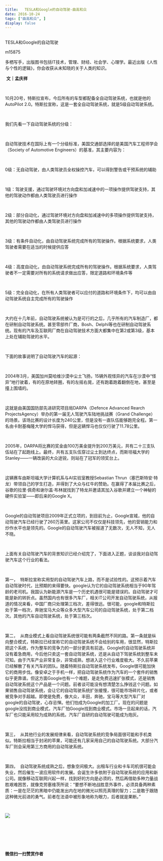 ```yaml
---
title:   TESLA和Google的自动驾驶-曲高和众
date: 2016-10-24
tags: ["曲高和众", ]
display: false
---
```



## 



TESLA和Google的自动驾驶




m15875




多栖写手，出版图书包括IT技术，管理、财经、社会学、心理学。最近出版《人性与个性的逻辑》，你会收获从未知晓的关于人类的知识。


&nbsp;**文｜孟庆祥**

&nbsp;

10月20号，特斯拉宣布，今后所有的车型都配备全自动驾驶系统，也就是他的AutoPilot 2.0。特斯拉宣称，这是一套全自动驾驶系统，就是5级自动驾驶系统。

&nbsp;

我们先看一下自动驾驶系统的分级：

&nbsp;

自动驾驶技术在国际上有一个分级标准，美国交通部选择的是美国汽车工程师学会（Society of Automotive Engineers）的基准，其主要内容为：

&nbsp;

0级：无自动驾驶，由人类驾驶员全权操控汽车，可以得到警告或干预系统的辅助

&nbsp;

1级：驾驶支援，通过驾驶环境对方向盘和加减速中的一项操作提供驾驶支持，其他的驾驶动作都由人类驾驶员进行操作

&nbsp;

2级：部分自动化，通过驾驶环境对方向盘和加减速中的多项操作提供驾驶支持，其他的驾驶动作都由人类驾驶员进行操作

&nbsp;

3级：有条件自动化，由自动驾驶系统完成所有的驾驶操作。根据系统要求，人类驾驶者需要在适当的时候提供应答

&nbsp;

4级：高度自动化，由自动驾驶系统完成所有的驾驶操作。根据系统要求，人类驾驶者不一定需要对所有的系统请求做出应答，限定道路和环境条件等

&nbsp;

5级：完全自动化，在所有人类驾驶者可以应付的道路和环境条件下，均可以由自动驾驶系统自主完成所有的驾驶操作

&nbsp;

大约在十几年前，自动驾驶系统被认为是可行的之后，几乎所有的汽车制造厂，都在研制自动驾驶系统。甚至零部件厂商，Bosh、Delphi等也在研制自动驾驶系统。现有的汽车及互联网厂商在自动驾驶技术方面大都集中在第2或第3级，基本上处在辅助驾驶的水平。

&nbsp;

下面的故事说明了自动驾驶汽车的起源：

&nbsp;

2004年3月，美国加州莫哈维沙漠中尘土飞扬，15辆外观怪异的汽车在沙漠中“怪异”地行驶着，有的在原地转圈，有的左摇右晃，还有跑着跑着翻倒在地，甚至是撞上围墙的。

&nbsp;

这就是由美国国防部先进研究项目局DARPA（Defence Advanced Rearch ProjectsAgency）举办的第一届无人驾驶汽车陆地挑战赛（Grand Challenge）的场景。该场比赛的设计长度为240公里，但是没有一直队伍能够跑完全程。第一名由卡耐基梅隆大学的悍马获得，但是这辆悍马也仅仅行驶了11.78公里。

&nbsp;

2005年，DARPA将比赛的奖金由100万美金提升到200万美元，共有二十三支队伍站在了起跑线上。最终，共有五支队伍穿过尘土到达终点，而斯坦福大学的Stanley——一辆改装的大众途锐，则站在了冠军的领奖台上。

&nbsp;

这辆赛车由斯坦福大学计算机系与AI实验室教授Sebastian Thrun（塞巴斯特安·特龙）带领自己的学生打造，并得到了大众与红牛的赞助。在赢得了本届比赛之后，谷歌的拉里·佩奇和谢尔盖·布林就找到了特龙并邀请其加入谷歌并建立一个神秘的硬件实验室——即后来的Google X。

&nbsp;

Google的自动驾驶项目2009年正式立项的，到目前为止，Google宣城，他的自动驾驶汽车已经行驶了260万英里。这家公司不仅仅是科技领先，他的营销能力和炒作水平也是领先的。Google的自动驾驶汽车被报道了无数次，无人不知，无人不晓。

&nbsp;

上面有关自动驾驶汽车的背景知识已经介绍完了，下面进入正题，谈谈我对自动驾驶汽车这个行业的看法。

&nbsp;

第一，&nbsp;&nbsp;特斯拉宣称实用型的自动驾驶汽车上路，而不是试验性的。这预示着汽车自动驾驶时代，比预期的来得要快。google认为它的自动驾驶系统相当于90年驾龄的老司机。我国认为新能源汽车是一个历史机遇很可能是错误的。自动驾驶才可能是新的转折点。虽然国内也有很多汽车厂，相关IT公司开发自动驾驶系统，从报道的情况来看，中国厂商只处理第三档次，差得很远。很可能，google和特斯拉处于第一档次，奔驰宝马大众等众多大型汽车公司的自动驾驶系统，处于第二档次。其他的汽车自动驾驶系统，处于第三档次。

&nbsp;

第二，&nbsp;&nbsp;从商业模式上看自动驾驶系统很可能有两条截然不同的路。第一条就是纵向整合模式，特斯拉已经宣称它的自动驾驶系统不会给别的车用，很显然，特斯拉把这个系统，作为整车的竞争力的一部分更具有前途。Google的自动驾驶系统并没有着急商用，今后他只卖这一套自动驾驶系统，还是从自动下驾驶系统到整车未可知。由于汽车产业非常复杂，非常成熟，想进入这个行业难度极大。不久前苹果已经解散了有关汽车的团队。随着特斯拉自动驾驶系统发布，Google很可能加快它的商用步伐。像安卓之于手机一样，把自动驾驶系统作为汽车的一个套件的销售似乎更靠谱。但这方面Google也有一个难题，是走免费迅速扩张模式，还是销售自动驾驶系统这个产品是一个问题。前者谈可能没有想清楚怎么挣钱这个问题。如果销售自动驾驶系统，会让它的自动驾驶系统扩张缓慢，很可能市场碎片化，或者被竞争对手超越。即使是免费，像大众，丰田，奔驰，宝马等大型汽车厂对google的自动驾驶，心存忌惮。他们怕成为Google的加工厂。现在的问题是google没找到商业模式，汽车厂怕Google找到商业模式。市场一旦起来的话，汽车厂也只能采用较为成熟的系统。汽车厂自研的自动驾驶可能成为炮灰。

&nbsp;

第三，&nbsp;&nbsp;从其他行业的发展规律来看，自动驾驶系统的竞争局面很可能和手机类似。特斯拉相当于封闭的苹果，可能还有几家采用自己的自动驾驶系统。大部分汽车厂则会采用第三方商用的自动驾驶系统。

&nbsp;

第四，&nbsp;&nbsp;自动驾驶系统成熟之后，想象空间极大。出租车行业和卡车司机很可能会失业，然后催生一波应用软件的发展。会诞生许多依附于自动驾驶系统的应用和新公司。就像移动互联网兴起一样，找到好的方向是必须的，然后再借助多种力量战胜艰难困苦，就像克劳塞维茨所说：“要想不断地战胜意外事件，必须具备两种素质：一是在茫茫的黑暗中仍能发出内在地的微光以照亮真理的智力；二是敢于跟随这种微光前进的勇气。前者在法语中被形象地称为眼力，后者就是果断。”

&nbsp;





<img data-s="300,640" data-type="jpeg" src="http://mmbiz.qpic.cn/mmbiz/fxGMiaL5Zj1gAtMBdoRAfrkfBNF0WEAG9elY136EMERA8zleoqyibsc68mLpoiagDqkzcRhEo0psRuCqoQbcWg52w/0?wx_fmt=jpeg" data-ratio="1" data-w="430"/>

&nbsp;

&nbsp;

&nbsp;




**微信扫一扫赞赏作者**